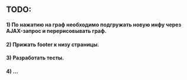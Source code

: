 ## TODO:
#### 1) По нажатию на граф необходимо подгружать новую инфу через AJAX-запрос и перерисовывать граф.
#### 2) Прижать footer к низу страницы.
#### 3) Разработать тесты.
#### 4) ...
